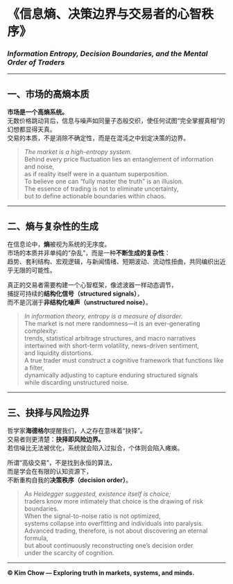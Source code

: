 # 《信息熵、决策边界与交易者的心智秩序》  
### *Information Entropy, Decision Boundaries, and the Mental Order of Traders*

---

## 一、市场的高熵本质  
**市场是一个高熵系统。**  
无数价格跳动背后，信息与噪声如同量子态般交织，使任何试图“完全掌握真相”的幻想都显得天真。  
交易的本质，不是消除不确定性，而是在混沌之中划定决策的边界。  

> *The market is a high-entropy system.*  
> Behind every price fluctuation lies an entanglement of information and noise,  
> as if reality itself were in a quantum superposition.  
> To believe one can “fully master the truth” is an illusion.  
> The essence of trading is not to eliminate uncertainty,  
> but to define actionable boundaries within chaos.

---

## 二、熵与复杂性的生成  
在信息论中，**熵**被视为系统的无序度。  
市场的本质并非单纯的“杂乱”，而是一种**不断生成的复杂性**：  
趋势、套利结构、宏观逻辑，与新闻情绪、短期波动、流动性扭曲，共同编织出近乎无限的可能性。  

真正的交易者需要构建一个心智框架，像滤波器一样动态调节，  
捕捉可持续的**结构化信号（structured signals）**，  
而不是沉溺于**非结构化噪声（unstructured noise）**。  

> *In information theory, entropy is a measure of disorder.*  
> The market is not mere randomness—it is an ever-generating complexity:  
> trends, statistical arbitrage structures, and macro narratives  
> intertwined with short-term volatility, news-driven sentiment,  
> and liquidity distortions.  
> A true trader must construct a cognitive framework that functions like a filter,  
> dynamically adjusting to capture enduring structured signals  
> while discarding unstructured noise.

---

## 三、抉择与风险边界  
哲学家**海德格尔**提醒我们，人之存在意味着“抉择”。  
交易者则更清楚：**抉择即风险边界。**  
若信噪比无法被优化，系统就会陷入过拟合，个体则会陷入瘫痪。  

所谓“高级交易”，不是找到永恒的算法，  
而是学会在有限的认知资源下，  
不断重构自我的**决策秩序（decision order）**。  

> *As Heidegger suggested, existence itself is choice;*  
> traders know more intimately that choice is the drawing of risk boundaries.  
> When the signal-to-noise ratio is not optimized,  
> systems collapse into overfitting and individuals into paralysis.  
> Advanced trading, therefore, is not about discovering an eternal formula,  
> but about continuously reconstructing one’s decision order  
> under the scarcity of cognition.

---

**© Kim Chow — Exploring truth in markets, systems, and minds.**

